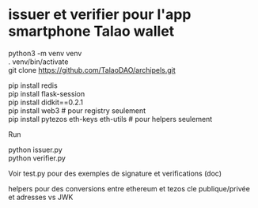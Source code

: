 # issuer et verifier pour l'app smartphone Talao wallet

python3 -m venv venv  
. venv/bin/activate  
git clone https://github.com/TalaoDAO/archipels.git  
  
pip install redis  
pip install flask-session  
pip install didkit==0.2.1  
pip install web3 # pour registry seulement   
pip install pytezos eth-keys eth-utils # pour helpers seulement

Run 

python issuer.py  
python verifier.py  




Voir test.py pour des exemples de signature et verifications (doc) 

helpers pour des conversions entre ethereum et tezos cle publique/privée et adresses vs JWK  
